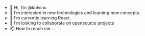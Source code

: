 - 👋 Hi, I’m @kulvinu
- 👀 I’m interested in new technologies and learning new concepts.
- 🌱 I’m currently learning React.
- 💞️ I’m looking to collaborate on opensource projects
- 📫 How to reach me ...


